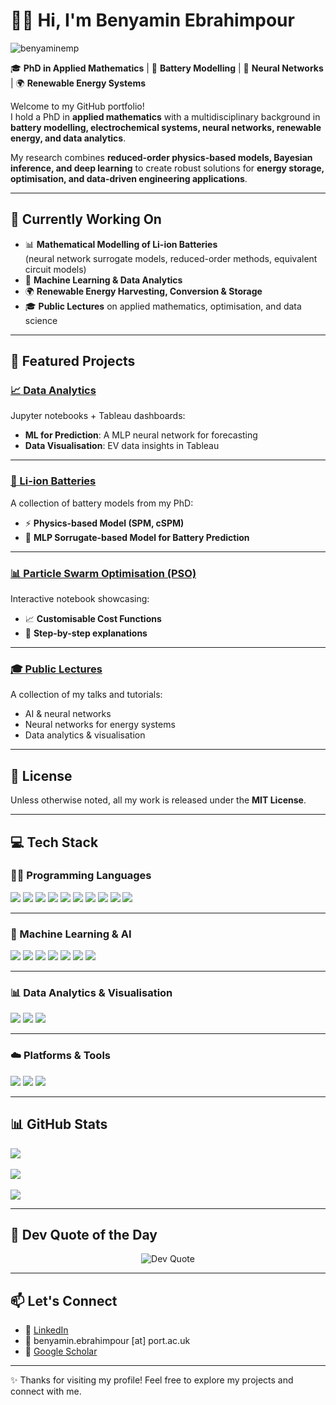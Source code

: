 # 👨‍💻 Hi, I'm Benyamin Ebrahimpour  

<p align="left"> <img src="https://komarev.com/ghpvc/?username=benyaminemp&label=Profile%20views&color=0e75b6&style=flat" alt="benyaminemp" /> </p>

🎓 **PhD in Applied Mathematics** | 🔋 **Battery Modelling** | 🤖 **Neural Networks** | 🌍 **Renewable Energy Systems**  

Welcome to my GitHub portfolio!  
I hold a PhD in **applied mathematics** with a multidisciplinary background in **battery modelling, electrochemical systems, neural networks, renewable energy, and data analytics**.  

My research combines **reduced-order physics-based models, Bayesian inference, and deep learning** to create robust solutions for **energy storage, optimisation, and data-driven engineering applications**.  

---

## 🔬 Currently Working On  

- 📊 **Mathematical Modelling of Li-ion Batteries**  
   (neural network surrogate models, reduced-order methods, equivalent circuit models)  
- 🤖 **Machine Learning & Data Analytics**  
- 🌍 **Renewable Energy Harvesting, Conversion & Storage**  
- 🎓 **Public Lectures** on applied mathematics, optimisation, and data science  

---

## 🔧 Featured Projects  

### [📈 Data Analytics](https://github.com/benyaminemp/Data-Analytics)  
Jupyter notebooks + Tableau dashboards:  
- **ML for Prediction**: A MLP neural network for forecasting  
- **Data Visualisation**: EV data insights in Tableau  

---

### [🔋 Li-ion Batteries](https://github.com/benyaminemp/Li-ion-Batteries)  
A collection of battery models from my PhD:  
- ⚡ **Physics-based Model (SPM, cSPM)**  
- 🧠 **MLP Sorrugate-based Model for Battery Prediction**  

---

### [📊 Particle Swarm Optimisation (PSO)](https://github.com/benyaminemp/Particle-Swarm-Optimisation)  
Interactive notebook showcasing:  
- 📈 **Customisable Cost Functions**  
- 📝 **Step-by-step explanations**  

---

### [🎓 Public Lectures](https://github.com/benyaminemp/Public-Lectures)  
A collection of my talks and tutorials:  
- AI & neural networks
- Neural networks for energy systems  
- Data analytics & visualisation  

---

## 📜 License  
Unless otherwise noted, all my work is released under the **MIT License**.  

---

## 💻 Tech Stack  

### 👨‍💻 Programming Languages  
<p align="left">
  <img src="https://img.shields.io/badge/python-%233776AB.svg?style=for-the-badge&logo=python&logoColor=white"/>
  <img src="https://img.shields.io/badge/R-%23276DC3.svg?style=for-the-badge&logo=R&logoColor=white"/>
  <img src="https://img.shields.io/badge/javascript-%23323330.svg?style=for-the-badge&logo=javascript&logoColor=%23F7DF1E"/>
  <img src="https://img.shields.io/badge/html5-%23E34F26.svg?style=for-the-badge&logo=html5&logoColor=white"/>
  <img src="https://img.shields.io/badge/css3-%231572B6.svg?style=for-the-badge&logo=css3&logoColor=white"/>
  <img src="https://img.shields.io/badge/Julia-9558B2.svg?style=for-the-badge&logo=julia&logoColor=white"/>
  <img src="https://img.shields.io/badge/C-%2300599C.svg?style=for-the-badge&logo=c&logoColor=white"/>
  <img src="https://img.shields.io/badge/c++-%2300599C.svg?style=for-the-badge&logo=c%2B%2B&logoColor=white"/>
  <img src="https://img.shields.io/badge/Fortran-%23734F96.svg?style=for-the-badge&logoColor=white"/>
  <img src="https://img.shields.io/badge/Maple-%23C60000.svg?style=for-the-badge&logoColor=white"/>
</p>  

---

### 🤖 Machine Learning & AI  
<p align="left">
  <img src="https://img.shields.io/badge/PyTorch-%23EE4C2C.svg?style=for-the-badge&logo=PyTorch&logoColor=white"/>
  <img src="https://img.shields.io/badge/TensorFlow-%23FF6F00.svg?style=for-the-badge&logo=TensorFlow&logoColor=white"/>
  <img src="https://img.shields.io/badge/HuggingFace-%23FFD21E.svg?style=for-the-badge&logo=huggingface&logoColor=black"/>
  <img src="https://img.shields.io/badge/MATLAB-%23E16737.svg?style=for-the-badge&logo=Mathworks&logoColor=white"/>
  <img src="https://img.shields.io/badge/Simulink-%23E16737.svg?style=for-the-badge&logo=Mathworks&logoColor=white"/>
  <img src="https://img.shields.io/badge/Google%20ML-%234285F4.svg?style=for-the-badge&logo=google&logoColor=white"/>
  <img src="https://img.shields.io/badge/Google%20Colab-F9AB00.svg?style=for-the-badge&logo=googlecolab&color=525252"/>
</p>  

---

### 📊 Data Analytics & Visualisation  
<p align="left">
  <img src="https://img.shields.io/badge/SQL-%2300f.svg?style=for-the-badge&logo=sqlite&logoColor=white"/>
  <img src="https://img.shields.io/badge/Tableau-%23E97627.svg?style=for-the-badge&logo=Tableau&logoColor=white"/>
  <img src="https://img.shields.io/badge/Power%20BI-F2C811.svg?style=for-the-badge&logo=Power-BI&logoColor=black"/>
</p>  

---

### ☁️ Platforms & Tools  
<p align="left">
  <img src="https://img.shields.io/badge/VS%20Code-0078d7.svg?style=for-the-badge&logo=visual-studio-code&logoColor=white"/>
  <img src="https://img.shields.io/badge/git-%23F05033.svg?style=for-the-badge&logo=git&logoColor=white"/>
  <img src="https://img.shields.io/badge/AWS-%23FF9900.svg?style=for-the-badge&logo=amazon-aws&logoColor=white"/>
</p>  

---

## 📊 GitHub Stats  

![](https://github-readme-stats.vercel.app/api?username=benyaminemp&theme=dark&hide_border=false&include_all_commits=false&count_private=true)<br/>  
![](https://nirzak-streak-stats.vercel.app/?user=benyaminemp&theme=dark&hide_border=false)<br/>  
![](https://github-readme-stats.vercel.app/api/top-langs/?username=benyaminemp&theme=dark&hide_border=false&include_all_commits=false&count_private=true&layout=compact)  

---

## 💬 Dev Quote of the Day  

<div align="center">
  <img src="https://quotes-github-readme.vercel.app/api?type=horizontal&theme=gruvbox" alt="Dev Quote" />
</div>  

---

## 📫 Let's Connect  

- 💼 [LinkedIn](https://www.linkedin.com/in/benyamin-ebrahimpour/)  
- 📧 benyamin.ebrahimpour [at] port.ac.uk  
- 🧠 [Google Scholar](https://scholar.google.com/citations?user=SFRMhvAAAAAJ&hl=en)  

---

✨ Thanks for visiting my profile! Feel free to explore my projects and connect with me.  
